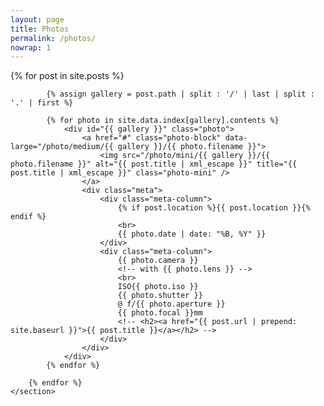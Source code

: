 ```yaml
---
layout: page
title: Photos
permalink: /photos/
nowrap: 1
---
```


<div class="index">
    <section id="gallery" class="gallery">
        {% for post in site.posts %}

            {% assign gallery = post.path | split : '/' | last | split : '.' | first %}

            {% for photo in site.data.index[gallery].contents %}
                <div id="{{ gallery }}" class="photo">
                    <a href="#" class="photo-block" data-large="/photo/medium/{{ gallery }}/{{ photo.filename }}">
                        <img src="/photo/mini/{{ gallery }}/{{ photo.filename }}" alt="{{ post.title | xml_escape }}" title="{{ post.title | xml_escape }}" class="photo-mini" />
                    </a>
                    <div class="meta">
                        <div class="meta-column">
                            {% if post.location %}{{ post.location }}{% endif %}
                            <br>
                            {{ photo.date | date: "%B, %Y" }}
                        </div>
                        <div class="meta-column">
                            {{ photo.camera }}
                            <!-- with {{ photo.lens }} -->
                            <br>
                            ISO{{ photo.iso }}
                            {{ photo.shutter }}
                            @ f/{{ photo.aperture }}
                            {{ photo.focal }}mm
                            <!-- <h2><a href="{{ post.url | prepend: site.baseurl }}">{{ post.title }}</a></h2> -->
                        </div>
                    </div>
                </div>
            {% endfor %}

        {% endfor %}
    </section>
</div>
